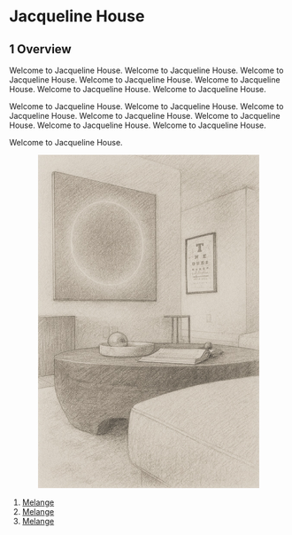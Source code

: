 # Jacqueline House

## 1 Overview

Welcome to Jacqueline House. Welcome to Jacqueline House. Welcome to Jacqueline House. Welcome to Jacqueline House. Welcome to Jacqueline House. Welcome to Jacqueline House. Welcome to Jacqueline House. 

Welcome to Jacqueline House. Welcome to Jacqueline House. Welcome to Jacqueline House. Welcome to Jacqueline House. Welcome to Jacqueline House. Welcome to Jacqueline House. Welcome to Jacqueline House. 

Welcome to Jacqueline House. 

<div align="center">
  <img src="JH-room1-2025.10.10.jpg" width="400">
</div>

1. [Melange](http://github.com/jacquelinehouse/melange)
1. [Melange](http://github.com/jacquelinehouse/melange)
1. [Melange](http://github.com/jacquelinehouse/melange)









